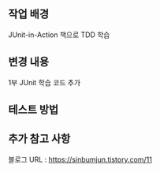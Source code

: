 ## 작업 배경
JUnit-in-Action 책으로 TDD 학습

## 변경 내용
1부 JUnit 학습 코드 추가

## 테스트 방법


## 추가 참고 사항
블로그 URL : https://sinbumjun.tistory.com/11
